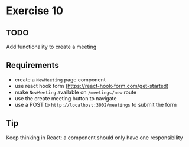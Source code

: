 # Exercise 10

## TODO

Add functionality to create a meeting

## Requirements

- create a `NewMeeting` page component
- use react hook form (https://react-hook-form.com/get-started)
- make `NewMeeting` available on `/meetings/new` route
- use the create meeting button to navigate
- use a POST to `http://localhost:3002/meetings` to submit the form

## Tip

Keep thinking in React: a component should only have one responsibility

